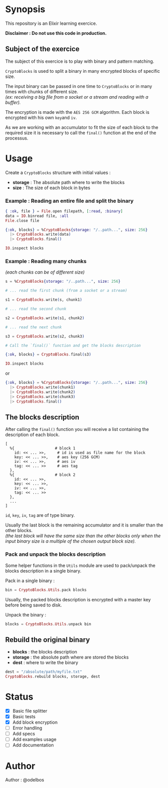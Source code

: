# Synopsis

This repository is an Elixir learning exercice.

**Disclaimer : Do not use this code in production.**

## Subject of the exercice

The subject of this exercice is to play with binary and pattern matching.

`CryptoBlocks` is used to split a binary in many encrypted blocks of specific size.

The input binary can be passed in one time to `CryptoBlocks` or in many times with chunks of different size.  
_(ex: receiving a big file from a socket or a stream and reading with a buffer)._

The encryption is made with the `AES 256 GCM` algorithm. Each block is encrypted with his own `key`and `iv`.

As we are working with an accumulator to fit the size of each block to the required size it is necessary to call the `final()` function at the end of the processus.

# Usage

Create a `CryptoBlocks` structure with initial values :

- **storage** : The absolute path where to write the blocks
- **size** : The size of each block in bytes

### Example : Reading an entire file and split the binary

```elixir
{ :ok, file } = File.open filepath, [:read, :binary]
data = IO.binread file, :all
File.close file

{:ok, blocks} = %CryptoBlocks{storage: "/..path...", size: 256}
  |> CryptoBlocks.write(data)
  |> CryptoBlocks.final()

IO.inspect blocks
```

### Example : Reading many chunks

_(each chunks can be of different size)_

```elixir
s = %CryptoBlocks{storage: "/..path...", size: 256}

# ... read the first chunk (from a socket or a stream)

s1 = CryptoBlocks.write(s, chunk1)

# ... read the second chunk

s2 = CryptoBlocks.write(s1, chunk2)

# ... read the next chunk

s3 = CryptoBlocks.write(s2, chunk3)

# Call the `final()` function and get the blocks description

{:ok, blocks} = CryptoBlocks.final(s3)

IO.inspect blocks
```

or

```elixir
{:ok, blocks} = %CryptoBlocks{storage: "/..path...", size: 256}
  |> CryptoBlocks.write(chunk1)
  |> CryptoBlocks.write(chunk2)
  |> CryptoBlocks.write(chunk3)
  |> CryptoBlocks.final()
```

## The blocks description

After calling the `final()` function you will receive a list containing the description of each block.


```
[
  %{                  # block 1
    id: << ... >>,     # id is used as file name for the block
    key: << ... >>,    # aes key (256 GCM)
    iv: << ... >>,     # aes iv
    tag: << ... >>     # aes tag
  },
  %{                  # block 2
    id: << ... >>,
    key: << ... >>,
    iv: << ... >>,
    tag: << ... >>
  },
  ...
]
```

`id`, `key`, `iv`, `tag` are of type binary.

Usually the last block is the remaining accumulator and it is smaller than the other blocks.  
_(the last block will have the same size than the other blocks only when the input binary size is a multiple of the chosen output block size)._

### Pack and unpack the blocks description

Some helper functions in the `Utils` module are used to pack/unpack the blocks description in a single binary.

Pack in a single binary :

```elixir
bin = CryptoBlocks.Utils.pack blocks
```

Usually, the packed blocks description is encrypted with a master key before being saved to disk.

Unpack the binary :

```elixir
blocks = CryptoBlocks.Utils.unpack bin
```

## Rebuild the original binary

- **blocks** : the blocks description
- **storage** : the absolute path where are stored the blocks
- **dest** : where to write the binary

```Elixir
dest = "/absolute/path/myfile.txt"
CryptoBlocks.rebuild blocks, storage, dest
```

# Status

- [x] Basic file splitter
- [x] Basic tests
- [x] Add block encryption
- [ ] Error handling
- [ ] Add specs
- [ ] Add examples usage
- [ ] Add documentation

# Author

Author : @odelbos

